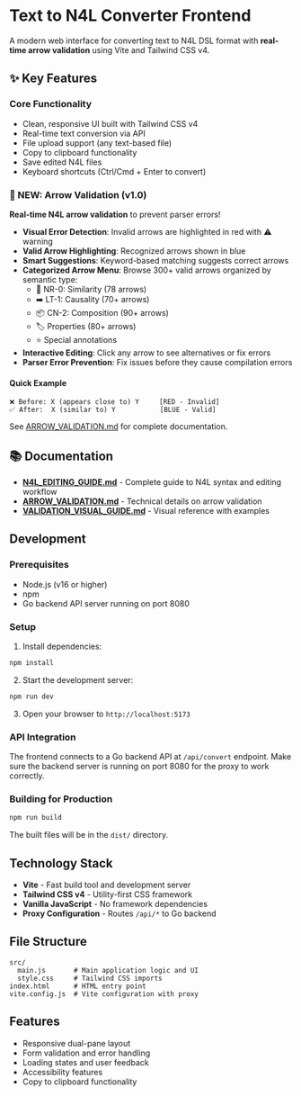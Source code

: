 # Text to N4L Converter Frontend

A modern web interface for converting text to N4L DSL format with **real-time arrow validation** using Vite and Tailwind CSS v4.

## ✨ Key Features

### Core Functionality

- Clean, responsive UI built with Tailwind CSS v4
- Real-time text conversion via API
- File upload support (any text-based file)
- Copy to clipboard functionality
- Save edited N4L files
- Keyboard shortcuts (Ctrl/Cmd + Enter to convert)

### 🎯 NEW: Arrow Validation (v1.0)

**Real-time N4L arrow validation** to prevent parser errors!

- **Visual Error Detection**: Invalid arrows are highlighted in red with ⚠️ warning
- **Valid Arrow Highlighting**: Recognized arrows shown in blue
- **Smart Suggestions**: Keyword-based matching suggests correct arrows
- **Categorized Arrow Menu**: Browse 300+ valid arrows organized by semantic type:
  - 🔗 NR-0: Similarity (78 arrows)
  - ➡️ LT-1: Causality (70+ arrows)
  - 📦 CN-2: Composition (90+ arrows)
  - 🏷️ Properties (80+ arrows)
  - ⭐ Special annotations
- **Interactive Editing**: Click any arrow to see alternatives or fix errors
- **Parser Error Prevention**: Fix issues before they cause compilation errors

#### Quick Example

```
❌ Before: X (appears close to) Y     [RED - Invalid]
✅ After:  X (similar to) Y           [BLUE - Valid]
```

See [ARROW_VALIDATION.md](./ARROW_VALIDATION.md) for complete documentation.

## 📚 Documentation

- **[N4L_EDITING_GUIDE.md](./N4L_EDITING_GUIDE.md)** - Complete guide to N4L syntax and editing workflow
- **[ARROW_VALIDATION.md](./ARROW_VALIDATION.md)** - Technical details on arrow validation
- **[VALIDATION_VISUAL_GUIDE.md](./VALIDATION_VISUAL_GUIDE.md)** - Visual reference with examples

## Development

### Prerequisites

- Node.js (v16 or higher)
- npm
- Go backend API server running on port 8080

### Setup

1. Install dependencies:

```bash
npm install
```

2. Start the development server:

```bash
npm run dev
```

3. Open your browser to `http://localhost:5173`

### API Integration

The frontend connects to a Go backend API at `/api/convert` endpoint. Make sure the backend server is running on port 8080 for the proxy to work correctly.

### Building for Production

```bash
npm run build
```

The built files will be in the `dist/` directory.

## Technology Stack

- **Vite** - Fast build tool and development server
- **Tailwind CSS v4** - Utility-first CSS framework
- **Vanilla JavaScript** - No framework dependencies
- **Proxy Configuration** - Routes `/api/*` to Go backend

## File Structure

```
src/
  main.js       # Main application logic and UI
  style.css     # Tailwind CSS imports
index.html      # HTML entry point
vite.config.js  # Vite configuration with proxy
```

## Features

- Responsive dual-pane layout
- Form validation and error handling
- Loading states and user feedback
- Accessibility features
- Copy to clipboard functionality
